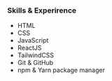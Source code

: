 <h3>Skills & Experirence</h3>

<ul>
  <li>HTML</li>
  <li>CSS</li>
  <li>JavaScript</li>
  <li>ReactJS</li>
   <li>TailwindCSS</li>
  <li>Git & GitHub</li>
  <li>npm & Yarn package manager</li>
  
</ul> 

